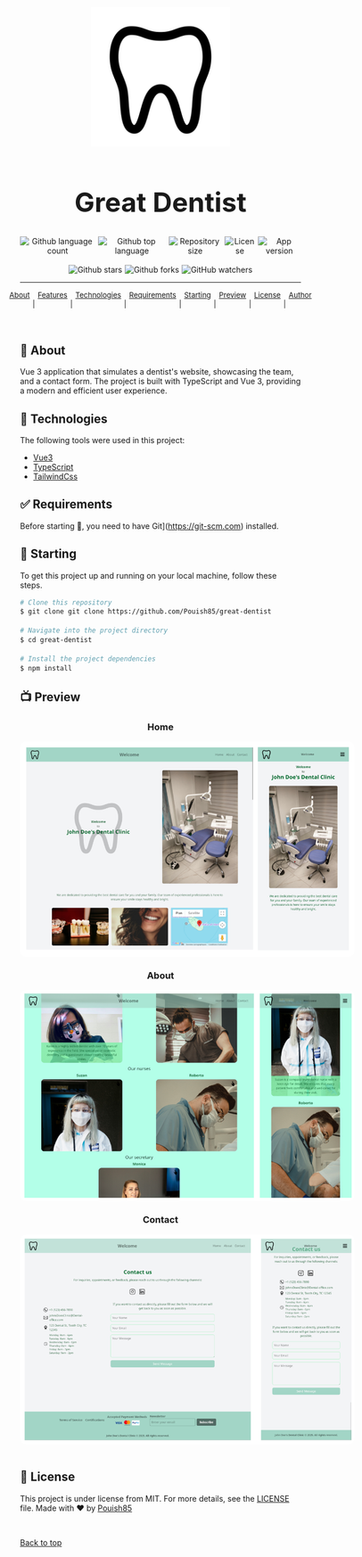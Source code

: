 <div align="center" id="top">
  <img src="/src/assets/images/tooth.svg" alt="great-dentist" style="width: 250px" />
</div>

<h1 align="center" style="text-align: center; font-size: xxx-large">Great Dentist</h1>

<div align="center" style="width: 100%; display: flex; justify-content: center; gap: 5px">  <img alt="Github language count" src="https://img.shields.io/github/languages/count/Pouish85/great-dentist?color=56BEB8" />
  <img alt="Github top language" src="https://img.shields.io/github/languages/top/Pouish85/great-dentist?color=56BEB8" />
  <img alt="Repository size" src="https://img.shields.io/github/repo-size/Pouish85/great-dentist?color=56BEB8" />
  <img alt="License" src="https://img.shields.io/github/license/Pouish85/great-dentist?color=56BEB8" />
  <img alt="App version" src="https://img.shields.io/badge/version-1.0.0-blue.svg" />
</div>

<br />

<div align="center" style="width: 100%; display: flex; justify-content: center; gap: 5px">
  <img alt="Github stars" src="https://img.shields.io/github/stars/Pouish85/great-dentist?color=56BEB8" />
  <img alt="Github forks" src="https://img.shields.io/github/forks/Pouish85/great-dentist?color=56BEB8" />
  <img alt="GitHub watchers" src="https://img.shields.io/github/watchers/Pouish85/great-dentist?color=56BEB8" />
</div>

<!-- Status -->

<hr />

<div
	align="center"
	style="width: 100%; display: flex; justify-content: center; gap: 5px; font-size: small"
>
  <a href="#dart-about">About</a>
  &#xa0; | &#xa0;
  <a href="#sparkles-features">Features</a>
  &#xa0; | &#xa0;
  <a href="#rocket-technologies">Technologies</a>
  &#xa0; | &#xa0;
  <a href="#white_check_mark-requirements">Requirements</a>
  &#xa0; | &#xa0;
  <a href="#checkered_flag-starting">Starting</a>
  &#xa0; | &#xa0;
  <a href="#tv-preview">Preview</a> &#xa0; | &#xa0;
  <a href="#memo-license">License</a>
  &#xa0; | &#xa0;
  <a href="https://github.com/Pouish85" target="_blank">Author</a>
</div>

<br />

## :dart: About

Vue 3 application that simulates a dentist's website, showcasing the team, and a contact form. The project is built with TypeScript and Vue 3, providing a modern and efficient user experience.

## :rocket: Technologies

The following tools were used in this project:

- [Vue3](https://vuejs.org/)
- [TypeScript](https://www.typescriptlang.org/)
- [TailwindCss](https://tailwindcss.com/)

## :white_check_mark: Requirements

Before starting :checkered_flag:, you need to have Git](https://git-scm.com) installed.

## :checkered_flag: Starting

To get this project up and running on your local machine, follow these steps.

```bash
# Clone this repository
$ git clone git clone https://github.com/Pouish85/great-dentist

# Navigate into the project directory
$ cd great-dentist

# Install the project dependencies
$ npm install

```

## :tv: Preview

<div align="center">
  <h3>Home</h3>
<img alt="Preview-alt-name" src="/assets/images/home.png" style="max-width: 600px; display: block; margin: 0 auto; border-radius: 10px; object-fit: contain" />
</div>

<div align="center">
  <h3>About</h3>
<img alt="Preview-alt-name" src="/assets/images/about.png" style="max-width: 600px; display: block; margin: 0 auto; border-radius: 10px; object-fit: contain" />

</div>

<div align="center">
  <h3>Contact</h3>
<img alt="Preview-alt-name" src="/assets/images/contact.png" style="max-width: 600px; display: block; margin: 0 auto; border-radius: 10px; object-fit: contain" />
</div>

<br />

## :memo: License

This project is under license from MIT. For more details, see the
[LICENSE](LICENSE) file. Made with :heart: by <a href="https://github.com/Pouish85" target="_blank">Pouish85</a>

&#xa0;

<a href="#top">Back to top</a>
